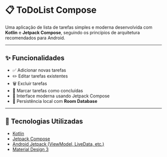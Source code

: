 # 📋 ToDoList Compose

Uma aplicação de lista de tarefas simples e moderna desenvolvida com **Kotlin** e **Jetpack Compose**, seguindo os princípios de arquitetura recomendados para Android.

---

## ✨ Funcionalidades

- ✅ Adicionar novas tarefas
- ✏️ Editar tarefas existentes
- 🗑️ Excluir tarefas
- 📌 Marcar tarefas como concluídas
- 🎨 Interface moderna usando Jetpack Compose
- 💾 Persistência local com **Room Database**

---

## 📱 Tecnologias Utilizadas

- [Kotlin](https://kotlinlang.org/)
- [Jetpack Compose](https://developer.android.com/jetpack/compose)
- [Android Jetpack (ViewModel, LiveData, etc.)](https://developer.android.com/jetpack)
- [Material Design 3](https://m3.material.io/)


